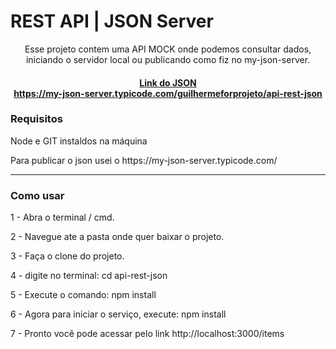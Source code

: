 # REST API   |  JSON Server
<div style="text-align:center">

</div>

<div style="text-align:center">
Esse projeto contem uma API MOCK onde podemos consultar dados, iniciando o servidor local ou publicando como fiz no my-json-server.
<h4><a href="https://my-json-server.typicode.com/guilhermeforprojeto/api-rest-json">Link do JSON </br> https://my-json-server.typicode.com/guilhermeforprojeto/api-rest-json</a></h4>
</div>
<div>
<h3>Requisitos</h3>
<p>Node e GIT instaldos na máquina</p>
<p>Para publicar o json usei o <a>https://my-json-server.typicode.com/ </a></p>
<hr>
</div>
<h3>Como usar</h3>
<p>1 - Abra o terminal / cmd.</p>
<p>2 - Navegue ate a pasta onde quer baixar o projeto.</p>
<p>3 - Faça o clone do projeto.</p>
<p>4 - digite no terminal: cd api-rest-json</p>
<p>5 - Execute o comando: npm install</p>
<p>6 - Agora para iniciar o serviço, execute: npm install</p>
<p>7 - Pronto você pode acessar pelo link http://localhost:3000/items</p>